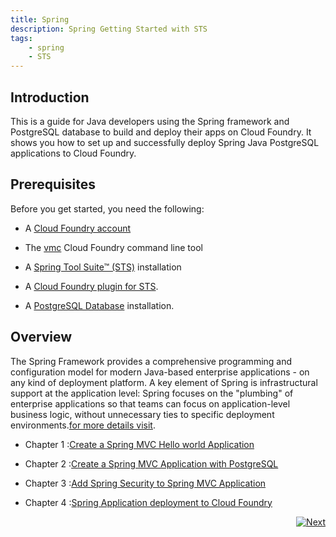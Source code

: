 ```yaml
---
title: Spring
description: Spring Getting Started with STS
tags:
    - spring
    - STS
---
```

## Introduction
This is a guide for Java developers using the Spring framework and PostgreSQL database to build and deploy their apps on Cloud Foundry. It shows you how to set up and successfully deploy Spring Java PostgreSQL applications to Cloud Foundry.

## Prerequisites
Before you get started, you need the following:

+  A [Cloud Foundry account](http://cloudfoundry.com/signup)

+  The [vmc](/tools/vmc/installing-vmc.html) Cloud Foundry command line tool

+  A [Spring Tool Suite™ (STS)](http://www.springsource.org/spring-tool-suite-download) installation

+  A [Cloud Foundry plugin for STS](/tools/STS/configuring-STS.html).

+  A [PostgreSQL Database](http://www.postgresql.org/download/) installation.


## Overview
The Spring Framework provides a comprehensive programming and configuration model for modern Java-based enterprise applications - on any kind of deployment platform. A key element of Spring is infrastructural support at the application level: Spring focuses on the "plumbing" of enterprise applications so that teams can focus on application-level business logic, without unnecessary ties to specific deployment environments.[for more details visit](http://www.springsource.org/spring-framework).

+ Chapter 1 :[Create a Spring MVC Hello world Application](/frameworks/java/spring/tutorials/springmvc-jpa-postgres/springmvc-template-project.html)

+ Chapter 2 :[Create a Spring MVC Application with PostgreSQL](/frameworks/java/spring/tutorials/springmvc-jpa-postgres/spring-expensereport-app-tutorial.html)

+ Chapter 3 :[Add Spring Security to Spring MVC Application](/frameworks/java/spring/tutorials/springmvc-jpa-postgres/expensereport-app-with-spring-security.html)

+ Chapter 4 :[Spring Application deployment to Cloud Foundry](/frameworks/java/spring/tutorials/springmvc-jpa-postgres/spring-app-deployment-to-cloudfoundry.html)

<span style="float: right;">[![Next](/images/spring_tutorial/next_doc.png)](/frameworks/java/spring/tutorials/springmvc-jpa-postgres/springmvc-template-project.html)</span>
